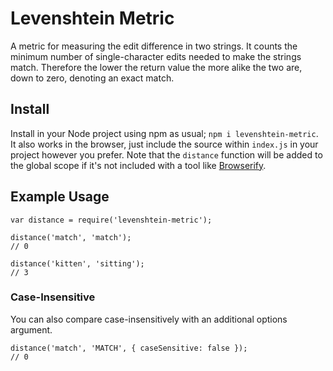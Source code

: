 # Levenshtein Metric

A metric for measuring the edit difference in two strings. It counts the
minimum number of single-character edits needed to make the strings match.
Therefore the lower the return value the more alike the two are, down to zero,
denoting an exact match.

## Install

Install in your Node project using npm as usual; `npm i levenshtein-metric`. It
also works in the browser, just include the source within `index.js` in your
project however you prefer. Note that the `distance` function will be added to
the global scope if it's not included with a tool like
[Browserify](http://browserify.org).

## Example Usage

```
var distance = require('levenshtein-metric');

distance('match', 'match');
// 0

distance('kitten', 'sitting');
// 3
```

### Case-Insensitive

You can also compare case-insensitively with an additional options argument.

```
distance('match', 'MATCH', { caseSensitive: false });
// 0
```
